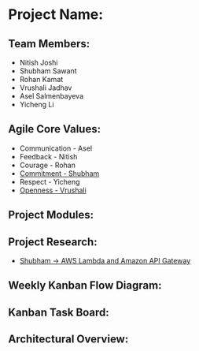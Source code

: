 # Project Name:

## Team Members:
* Nitish Joshi
* Shubham Sawant
* Rohan Kamat
* Vrushali Jadhav
* Asel Salmenbayeva
* Yicheng Li

## Agile Core Values:
* Communication - Asel
* Feedback - Nitish
* Courage - Rohan
* [Commitment - Shubham](https://github.com/nguyensjsu/fa18-281-code-monks/tree/master/Shubham%20Sawant)
* Respect - Yicheng
* [Openness - Vrushali](https://github.com/nguyensjsu/cmpe281-vrushali-jadhav/blob/master/Scrum%20value:%20Openness)

## Project Modules:

## Project Research:

* [Shubham -> AWS Lambda and Amazon API Gateway](https://github.com/nguyensjsu/fa18-281-code-monks/blob/master/Shubham%20Sawant/Research/AWS%20Lambda.md)

## Weekly Kanban Flow Diagram:

## Kanban Task Board:

## Architectural Overview:
